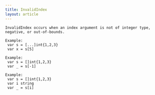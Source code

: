 ```yaml
---
title: InvalidIndex
layout: article
---
```

<!-- Copyright 2023 The Go Authors. All rights reserved.
     Use of this source code is governed by a BSD-style
     license that can be found in the LICENSE file. -->

<!-- Code generated by generrordocs.go; DO NOT EDIT. -->

```
InvalidIndex occurs when an index argument is not of integer type,
negative, or out-of-bounds.

Example:
 var s = [...]int{1,2,3}
 var x = s[5]

Example:
 var s = []int{1,2,3}
 var _ = s[-1]

Example:
 var s = []int{1,2,3}
 var i string
 var _ = s[i]
```

